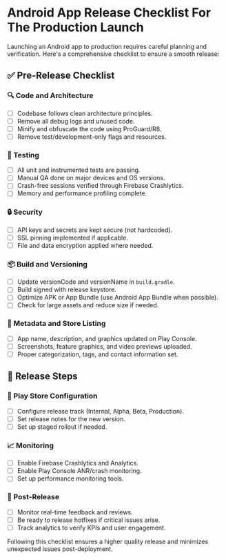 # Android App Release Checklist For The Production Launch

Launching an Android app to production requires careful planning and verification. Here's a comprehensive checklist to ensure a smooth release:

## ✅ Pre-Release Checklist

### 🔍 Code and Architecture
- [ ] Codebase follows clean architecture principles.
- [ ] Remove all debug logs and unused code.
- [ ] Minify and obfuscate the code using ProGuard/R8.
- [ ] Remove test/development-only flags and resources.

### 🧪 Testing
- [ ] All unit and instrumented tests are passing.
- [ ] Manual QA done on major devices and OS versions.
- [ ] Crash-free sessions verified through Firebase Crashlytics.
- [ ] Memory and performance profiling complete.

### 🔒 Security
- [ ] API keys and secrets are kept secure (not hardcoded).
- [ ] SSL pinning implemented if applicable.
- [ ] File and data encryption applied where needed.

### 📦 Build and Versioning
- [ ] Update versionCode and versionName in `build.gradle`.
- [ ] Build signed with release keystore.
- [ ] Optimize APK or App Bundle (use Android App Bundle when possible).
- [ ] Check for large assets and reduce size if needed.

### 📝 Metadata and Store Listing
- [ ] App name, description, and graphics updated on Play Console.
- [ ] Screenshots, feature graphics, and video previews uploaded.
- [ ] Proper categorization, tags, and contact information set.

## 🚀 Release Steps

### 🎯 Play Store Configuration
- [ ] Configure release track (Internal, Alpha, Beta, Production).
- [ ] Set release notes for the new version.
- [ ] Set up staged rollout if needed.

### 📈 Monitoring
- [ ] Enable Firebase Crashlytics and Analytics.
- [ ] Enable Play Console ANR/crash monitoring.
- [ ] Set up performance monitoring tools.

### 🧩 Post-Release
- [ ] Monitor real-time feedback and reviews.
- [ ] Be ready to release hotfixes if critical issues arise.
- [ ] Track analytics to verify KPIs and user engagement.

Following this checklist ensures a higher quality release and minimizes unexpected issues post-deployment.

